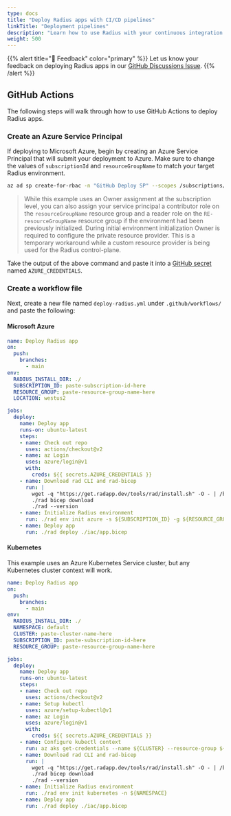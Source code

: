 ```yaml
---
type: docs
title: "Deploy Radius apps with CI/CD pipelines"
linkTitle: "Deployment pipelines"
description: "Learn how to use Radius with your continuous integration and deployment (CI/CD)"
weight: 500
---
```


{{% alert title="💬 Feedback" color="primary" %}}
Let us know your feedback on deploying Radius apps in our [GitHub Discussions Issue](https://github.com/project-radius/radius/discussions/1516).
{{% /alert %}}

## GitHub Actions

The following steps will walk through how to use GitHub Actions to deploy Radius apps.

### Create an Azure Service Principal

If deploying to Microsoft Azure, begin by creating an Azure Service Principal that will submit your deployment to Azure. Make sure to change the values of `subscriptionId` and `resourceGroupName` to match your target Radius environment.

```bash
az ad sp create-for-rbac -n "GitHub Deploy SP" --scopes /subscriptions/{subscriptionId} --role owner --sdk-auth
```

> While this example uses an Owner assignment at the subscription level, you can also assign your service principal a contributor role on the `resourceGroupName` resource group and a reader role on the `RE-resourceGroupName` resource group if the environment had been previously initialized. During initial environment initialization Owner is required to configure the private resource provider. This is a temporary workaround while a custom resource provider is being used for the Radius control-plane.

Take the output of the above command and paste it into a [GitHub secret](https://docs.github.com/actions/security-guides/encrypted-secrets#creating-encrypted-secrets-for-a-repository) named `AZURE_CREDENTIALS`.

### Create a workflow file

Next, create a new file named `deploy-radius.yml` under `.github/workflows/` and paste the following:

#### Microsoft Azure

```yml
name: Deploy Radius app
on:
  push:
    branches:
      - main
env:
  RADIUS_INSTALL_DIR: ./
  SUBSCRIPTION_ID: paste-subscription-id-here
  RESOURCE_GROUP: paste-resource-group-name-here
  LOCATION: westus2

jobs:
  deploy:
    name: Deploy app
    runs-on: ubuntu-latest
    steps:
    - name: Check out repo
      uses: actions/checkout@v2
    - name: az Login
      uses: azure/login@v1
      with:
        creds: ${{ secrets.AZURE_CREDENTIALS }}
    - name: Download rad CLI and rad-bicep
      run: |
        wget -q "https://get.radapp.dev/tools/rad/install.sh" -O - | /bin/bash
        ./rad bicep download
        ./rad --version
    - name: Initialize Radius environment
      run: ./rad env init azure -s ${SUBSCRIPTION_ID} -g ${RESOURCE_GROUP} -l ${LOCATION}
    - name: Deploy app
      run: ./rad deploy ./iac/app.bicep
```

#### Kubernetes

This example uses an Azure Kubernetes Service cluster, but any Kubernetes cluster context will work.

```yml
name: Deploy Radius app
on:
  push:
    branches:
      - main
env:
  RADIUS_INSTALL_DIR: ./
  NAMESPACE: default
  CLUSTER: paste-cluster-name-here
  SUBSCRIPTION_ID: paste-subscription-id-here
  RESOURCE_GROUP: paste-resource-group-name-here

jobs:
  deploy:
    name: Deploy app
    runs-on: ubuntu-latest
    steps:
    - name: Check out repo
      uses: actions/checkout@v2
    - name: Setup kubectl
      uses: azure/setup-kubectl@v1
    - name: az Login
      uses: azure/login@v1
      with:
        creds: ${{ secrets.AZURE_CREDENTIALS }}
    - name: Configure kubectl context
      run: az aks get-credentials --name ${CLUSTER} --resource-group ${RESOURCE_GROUP} --subscription ${SUBSCRIPTION_ID}
    - name: Download rad CLI and rad-bicep
      run: |
        wget -q "https://get.radapp.dev/tools/rad/install.sh" -O - | /bin/bash
        ./rad bicep download
        ./rad --version
    - name: Initialize Radius environment
      run: ./rad env init kubernetes -n ${NAMESPACE}
    - name: Deploy app
      run: ./rad deploy ./iac/app.bicep
```
